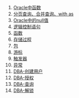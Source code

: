 1. [Oracle中函数][oracle01]
2. [分页查询、合并查询、with as][oracle02]
3. [Oracle中的null值][oracle03]
4. [逻辑控制语句][oracle04]
5. [函数][function]
6. [存储过程][procedure]
7. [包][package]
8. [游标][cursor]
9. [触发器][trigger]
10. [异常][exception]
11. [DBA-创建用户][dba01]
12. [DBA-授权][dba02]
13. [DBA-查询][dba03]
14. [DBA-解锁][dba04]









[oracle01]: https://fgq233.github.io/md/oracle/oracle01
[oracle02]: https://fgq233.github.io/md/oracle/oracle02
[oracle03]: https://fgq233.github.io/md/oracle/oracle03
[oracle04]: https://fgq233.github.io/md/oracle/oracle04
[function]: https://fgq233.github.io/md/oracle/function
[procedure]: https://fgq233.github.io/md/oracle/procedure
[package]: https://fgq233.github.io/md/oracle/package
[cursor]: https://fgq233.github.io/md/oracle/cursor
[trigger]: https://fgq233.github.io/md/oracle/trigger
[exception]: https://fgq233.github.io/md/oracle/exception
[dba01]: https://fgq233.github.io/md/oracle/dba01
[dba02]: https://fgq233.github.io/md/oracle/dba02
[dba03]: https://fgq233.github.io/md/oracle/dba03
[dba04]: https://fgq233.github.io/md/oracle/dba04
